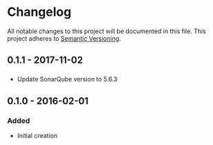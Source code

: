 # Changelog

All notable changes to this project will be documented in this file.
This project adheres to [Semantic Versioning](http://semver.org/).

## 0.1.1 - 2017-11-02
### 
- Update SonarQube version to 5.6.3

## 0.1.0 - 2016-02-01
### Added
- Initial creation
